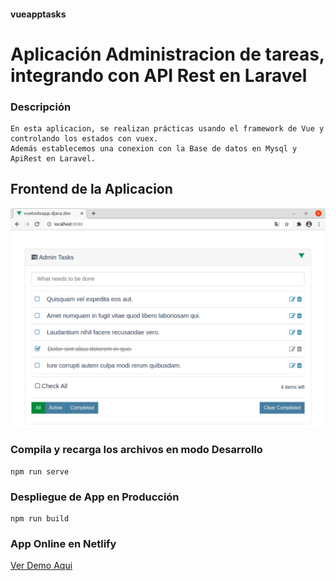 #### vueapptasks

# Aplicación Administracion de tareas, integrando con API Rest en Laravel

### Descripción

```
En esta aplicacion, se realizan prácticas usando el framework de Vue y controlando los estados con vuex.
Además establecemos una conexion con la Base de datos en Mysql y ApiRest en Laravel.

```

## Frontend de la Aplicacion

![Interfaz de tareas](src/assets/static/Screenshot_1.png)

### Compila y recarga los archivos en modo Desarrollo

```
npm run serve
```

### Despliegue de App en Producción

```
npm run build
```

### App Online en Netlify
[Ver Demo Aqui][1]

[1]: https://youthful-roentgen-257a07.netlify.app/

